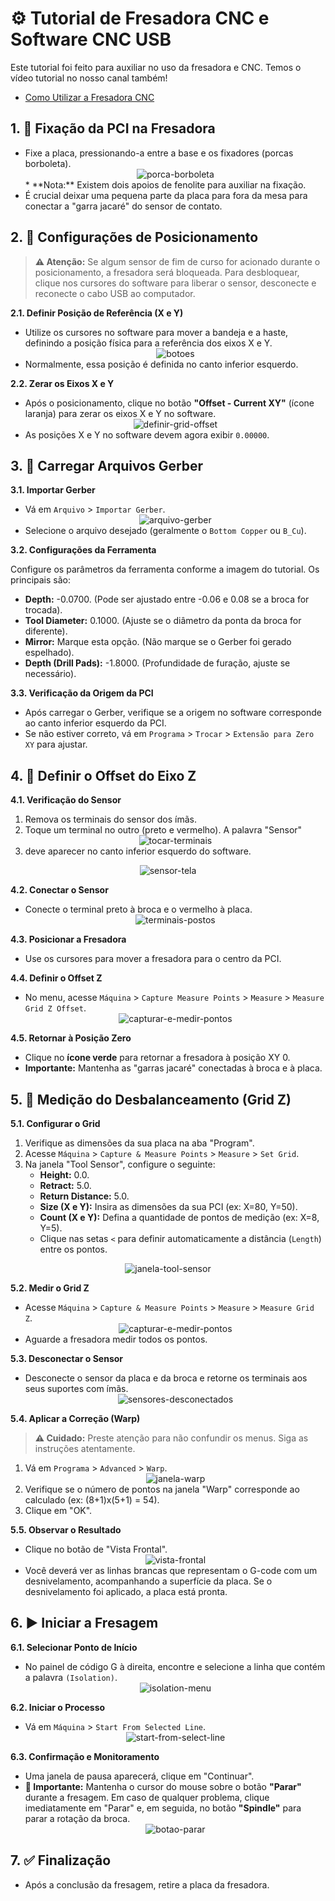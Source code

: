 # ⚙️ Tutorial de Fresadora CNC e Software CNC USB

Este tutorial foi feito para auxiliar no uso da fresadora e CNC.
Temos o vídeo tutorial no nosso canal também! 
- [Como Utilizar a Fresadora CNC](https://youtu.be/749EiABCpNE)

## 1. 🔩 Fixação da PCI na Fresadora

* Fixe a placa, pressionando-a entre a base e os fixadores (porcas borboleta).  
  <div style="text-align: center;">
    <img src="Imagens/porca-borboleta.jpg" alt="porca-borboleta" style="max-width: 200px;">
  </div>
  * **Nota:** Existem dois apoios de fenolite para auxiliar na fixação.
* É crucial deixar uma pequena parte da placa para fora da mesa para conectar a "garra jacaré" do sensor de contato.

## 2. 📍 Configurações de Posicionamento

> **⚠️ Atenção:** Se algum sensor de fim de curso for acionado durante o posicionamento, a fresadora será bloqueada. Para desbloquear, clique nos cursores do software para liberar o sensor, desconecte e reconecte o cabo USB ao computador.

**2.1. Definir Posição de Referência (X e Y)**

* Utilize os cursores no software para mover a bandeja e a haste, definindo a posição física para a referência dos eixos X e Y.  
  <div style="text-align: center;">
    <img src="Imagens/botoes.png" alt="botoes" style="max-width: 200px;">
  </div>
* Normalmente, essa posição é definida no canto inferior esquerdo.

**2.2. Zerar os Eixos X e Y**

* Após o posicionamento, clique no botão **"Offset - Current XY"** (ícone laranja) para zerar os eixos X e Y no software.  
  <div style="text-align: center;">
    <img src="Imagens/definir-grid-offset.png" alt="definir-grid-offset" style="max-width: 200px;">
  </div>
* As posições X e Y no software devem agora exibir `0.00000`.

## 3. 📂 Carregar Arquivos Gerber

**3.1. Importar Gerber**

* Vá em `Arquivo` > `Importar Gerber`.  
  <div style="text-align: center;">
    <img src="Imagens/arquivo-gerber.jpg" alt="arquivo-gerber" style="max-width: 200px;">
  </div>
* Selecione o arquivo desejado (geralmente o `Bottom Copper` ou `B_Cu`).

**3.2. Configurações da Ferramenta**

Configure os parâmetros da ferramenta conforme a imagem do tutorial. Os principais são:  

* **Depth:** -0.0700. (Pode ser ajustado entre -0.06 e 0.08 se a broca for trocada).
* **Tool Diameter:** 0.1000. (Ajuste se o diâmetro da ponta da broca for diferente).
* **Mirror:** Marque esta opção. (Não marque se o Gerber foi gerado espelhado).
* **Depth (Drill Pads):** -1.8000. (Profundidade de furação, ajuste se necessário).

**3.3. Verificação da Origem da PCI**

* Após carregar o Gerber, verifique se a origem no software corresponde ao canto inferior esquerdo da PCI.
* Se não estiver correto, vá em `Programa` > `Trocar` > `Extensão para Zero XY` para ajustar.

## 4. 📏 Definir o Offset do Eixo Z

**4.1. Verificação do Sensor**

1. Remova os terminais do sensor dos ímãs.  
2. Toque um terminal no outro (preto e vermelho). A palavra "Sensor"
   <div style="text-align: center;">
     <img src="Imagens/tocar-terminais.jng" alt="tocar-terminais" style="max-width: 200px;">
   </div>
3. deve aparecer no canto inferior esquerdo do software.  
  <div style="text-align: center;">
    <img src="Imagens/sensor-tela.png" alt="sensor-tela" style="max-width: 200px;">
  </div>

**4.2. Conectar o Sensor**

* Conecte o terminal preto à broca e o vermelho à placa.  
  <div style="text-align: center;">
    <img src="Imagens/terminais-postos.jpg" alt="terminais-postos" style="max-width: 200px;">
  </div>

**4.3. Posicionar a Fresadora**

* Use os cursores para mover a fresadora para o centro da PCI.

**4.4. Definir o Offset Z**

* No menu, acesse `Máquina` > `Capture Measure Points` > `Measure` > `Measure Grid Z Offset`.  
  <div style="text-align: center;">
    <img src="Imagens/capturar-e-medir-pontos.png" alt="capturar-e-medir-pontos" style="max-width: 200px;">
  </div>

**4.5. Retornar à Posição Zero**

* Clique no **ícone verde** para retornar a fresadora à posição XY 0.  
* **Importante:** Mantenha as "garras jacaré" conectadas à broca e à placa.

## 5. 📐 Medição do Desbalanceamento (Grid Z)

**5.1. Configurar o Grid**

1. Verifique as dimensões da sua placa na aba "Program".
2. Acesse `Máquina` > `Capture & Measure Points` > `Measure` > `Set Grid`.  
3. Na janela "Tool Sensor", configure o seguinte:
    * **Height:** 0.0.
    * **Retract:** 5.0.
    * **Return Distance:** 5.0.
    * **Size (X e Y):** Insira as dimensões da sua PCI (ex: X=80, Y=50).
    * **Count (X e Y):** Defina a quantidade de pontos de medição (ex: X=8, Y=5).
    * Clique nas setas `<` para definir automaticamente a distância (`Length`) entre os pontos.
  <div style="text-align: center;">
    <img src="Imagens/janela-tool-sensor.png" alt="janela-tool-sensor" style="max-width: 200px;">
  </div>

**5.2. Medir o Grid Z**

* Acesse `Máquina` > `Capture & Measure Points` > `Measure` > `Measure Grid Z`.  
  <div style="text-align: center;">
    <img src="Imagens/capturar-e-medir-pontos.png" alt="capturar-e-medir-pontos" style="max-width: 200px;">
  </div>
* Aguarde a fresadora medir todos os pontos.

**5.3. Desconectar o Sensor**

* Desconecte o sensor da placa e da broca e retorne os terminais aos seus suportes com ímãs.
  <div style="text-align: center;">
    <img src="Imagens/sensores-desconectados.png" alt="sensores-desconectados" style="max-width: 200px;">
  </div>

**5.4. Aplicar a Correção (Warp)**

> **⚠️ Cuidado:** Preste atenção para não confundir os menus. Siga as instruções atentamente.

1. Vá em `Programa` > `Advanced` > `Warp`.  
   <div style="text-align: center;">
     <img src="Imagens/janela-warp.png" alt="janela-warp" style="max-width: 200px;">
   </div>
2. Verifique se o número de pontos na janela "Warp" corresponde ao calculado (ex: (8+1)x(5+1) = 54).
3. Clique em "OK".

**5.5. Observar o Resultado**

* Clique no botão de "Vista Frontal".  
  <div style="text-align: center;">
    <img src="Imagens/vista-frontal.png" alt="vista-frontal" style="max-width: 200px;">
  </div>
* Você deverá ver as linhas brancas que representam o G-code com um desnivelamento, acompanhando a superfície da placa. Se o desnivelamento foi aplicado, a placa está pronta.

## 6. ▶️ Iniciar a Fresagem

**6.1. Selecionar Ponto de Início**

* No painel de código G à direita, encontre e selecione a linha que contém a palavra `(Isolation)`.
  <div style="text-align: center;">
    <img src="Imagens/isolation-menu.png" alt="isolation-menu" style="max-width: 200px;">
  </div>

**6.2. Iniciar o Processo**

* Vá em `Máquina` > `Start From Selected Line`.
  <div style="text-align: center;">
    <img src="Imagens/start-from-select-line.png" alt="start-from-select-line" style="max-width: 200px;">
  </div>

**6.3. Confirmação e Monitoramento**

* Uma janela de pausa aparecerá, clique em "Continuar".
* **🚨 Importante:** Mantenha o cursor do mouse sobre o botão **"Parar"** durante a fresagem. Em caso de qualquer problema, clique imediatamente em "Parar" e, em seguida, no botão **"Spindle"** para parar a rotação da broca.
  <div style="text-align: center;">
    <img src="Imagens/botao-parar.png" alt="botao-parar" style="max-width: 200px;">
  </div>

## 7. ✅ Finalização

* Após a conclusão da fresagem, retire a placa da fresadora.
